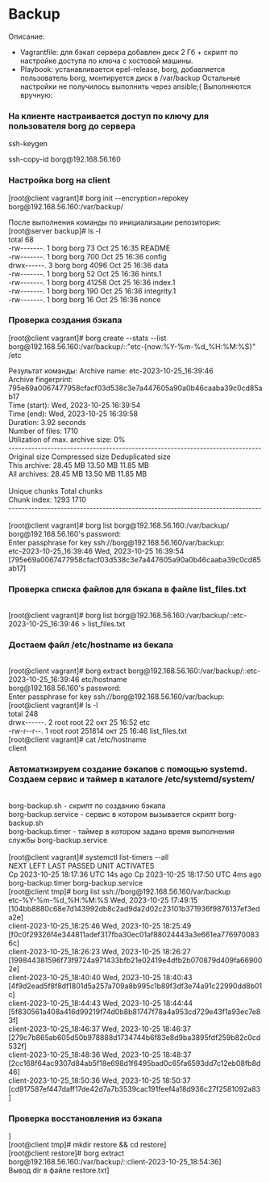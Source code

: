 # Backup
Описание:
- Vagrantfile: для бэкап сервера добавлен диск 2 Гб + скрипт по настройке доступа по ключа с хостовой машины.
- Playbook: устанавливается epel-release, borg, добавляется пользователь borg, монтируется диск в /var/backup
Остальные настройки не получилось выполнить через ansible;( Выполняются вручную:
<H3>На клиенте настраивается доступ по ключу для пользователя borg до сервера</H3>
<p>ssh-keygen
<p>ssh-copy-id borg@192.168.56.160
<H3>Настройка borg на client</H3>
[root@client vagrant]# borg init --encryption=repokey borg@192.168.56.160:/var/backup/
<p>После выполнения команды по инициализации репозитория:</br>
[root@server backup]# ls -l</br>
total 68</br>
-rw-------. 1 borg borg    73 Oct 25 16:35 README</br>
-rw-------. 1 borg borg   700 Oct 25 16:36 config</br>
drwx------. 3 borg borg  4096 Oct 25 16:36 data</br>
-rw-------. 1 borg borg    52 Oct 25 16:36 hints.1</br>
-rw-------. 1 borg borg 41258 Oct 25 16:36 index.1</br>
-rw-------. 1 borg borg   190 Oct 25 16:36 integrity.1</br>
-rw-------. 1 borg borg    16 Oct 25 16:36 nonce</br>
<H3>Проверка создания бэкапа</H3>
[root@client vagrant]# borg create --stats --list borg@192.168.56.160:/var/backup/::"etc-{now:%Y-%m-%d_%H:%M:%S}" /etc
<p>Результат команды:
Archive name: etc-2023-10-25_16:39:46</br>
Archive fingerprint: 795e69a0067477958cfacf03d538c3e7a447605a90a0b46caaba39c0cd85ab17 </br> 
Time (start): Wed, 2023-10-25 16:39:54  </br>
Time (end):   Wed, 2023-10-25 16:39:58 </br> 
Duration: 3.92 seconds  </br>
Number of files: 1710  </br>
Utilization of max. archive size: 0%  </br>
------------------------------------------------------------------------------  </br>
                       Original size      Compressed size    Deduplicated size  </br>
This archive:               28.45 MB             13.50 MB             11.85 MB  </br>
All archives:               28.45 MB             13.50 MB             11.85 MB  </br>
  </br>
                       Unique chunks         Total chunks  </br>
Chunk index:                    1293                 1710  </br>
------------------------------------------------------------------------------  </br>
</br>
[root@client vagrant]# borg list borg@192.168.56.160:/var/backup/</br>
borg@192.168.56.160's password: </br>
Enter passphrase for key ssh://borg@192.168.56.160/var/backup: </br>
etc-2023-10-25_16:39:46              Wed, 2023-10-25 16:39:54 </br>[795e69a0067477958cfacf03d538c3e7a447605a90a0b46caaba39c0cd85ab17]</br>

<h3>Проверка списка файлов для бэкапа в файле list_files.txt</h3></br>
[root@client vagrant]# borg list borg@192.168.56.160:/var/backup/::etc-2023-10-25_16:39:46 > list_files.txt
<h3>Достаем файл /etc/hostname из бекапа</h3></br>
[root@client vagrant]# borg extract borg@192.168.56.160:/var/backup/::etc-2023-10-25_16:39:46 etc/hostname</br>
borg@192.168.56.160's password:</br> 
Enter passphrase for key ssh://borg@192.168.56.160/var/backup: </br>
[root@client vagrant]# ls -l</br>
total 248</br>
drwx------. 2 root root     22 окт 25 16:52 etc</br>
-rw-r--r--. 1 root root 251814 окт 25 16:46 list_files.txt</br>
[root@client vagrant]# cat /etc/hostname </br>
client</br>
<h3>Автоматизируем создание бэкапов с помощью systemd. Создаем сервис и таймер в каталоге /etc/systemd/system/
</h3></br>
borg-backup.sh - скрипт по созданию бэкапа</br>
borg-backup.service - сервис в котором вызывается скрипт borg-backup.sh</br>
borg-backup.timer - таймер в котором задано время выполнения службы borg-backup.service</br>
</br>
[root@client vagrant]# systemctl list-timers --all</br>
NEXT                          LEFT    LAST                          PASSED  UNIT                         ACTIVATES</br>
Ср 2023-10-25 18:17:36 UTC  14s ago Ср 2023-10-25 18:17:50 UTC  4ms ago borg-backup.timer            borg-backup.service</br>
[root@client tmp]# borg list ssh://borg@192.168.56.160/var/backup</br>
etc-%Y-%m-%d_%H:%M:%S                Wed, 2023-10-25 17:49:15 </br>[104bb8880c68e7d143992db8c2ad9da2d02c23101b371936f9876137ef3eda2e]</br>
client-2023-10-25_18:25:46           Wed, 2023-10-25 18:25:49 </br>[f0c0f29326f4e344811adef317fba30ec01af88024443a3e661ea7769700836c]</br>
client-2023-10-25_18:26:23           Wed, 2023-10-25 18:26:27 </br>[199844381596f73f9724a971433bfb21e02419e4dfb2b070879d409fa669002e]</br>
client-2023-10-25_18:40:40           Wed, 2023-10-25 18:40:43 </br>[4f9d2ead5f8f8df1801d5a257a709a8b995c1b89f3df3e74a91c22990dd8b01c]</br>
client-2023-10-25_18:44:43           Wed, 2023-10-25 18:44:44 </br>[5f830561a408a416d99219f74d0b8b81747f78a4a953cd729e43f1a93ec7e83f]</br>
client-2023-10-25_18:46:37           Wed, 2023-10-25 18:46:37 </br>[279c7b865ab605d50b978888d1734744b6f83e8d9ba3895fdf259b82c0cd532f]</br>
client-2023-10-25_18:48:36           Wed, 2023-10-25 18:48:37 </br>[2cc168f64ac9307d84ab5f18e698d1f6495bad0c65fa6593dd7c12eb08fb8d46]</br>
client-2023-10-25_18:50:36           Wed, 2023-10-25 18:50:37 </br>[cd917587ef447daff17de42d7a7b3539cac191feef4a18d936c27f2581092a83]</br>


<H3>Проверка восстановления из бэкапа</H3>]</br>
[root@client tmp]# mkdir restore && cd restore]</br>
[root@client restore]# borg extract borg@192.168.56.160:/var/backup/::client-2023-10-25_18:54:36]</br>
Вывод dir в файле restore.txt]</br>




